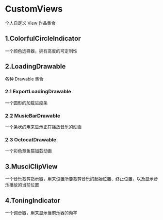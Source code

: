 # CustomViews
个人自定义 View 作品集合
## 1.ColorfulCircleIndicator
一个颜色选择器，拥有高度的可定制性
## 2.LoadingDrawable
各种 Drawable 集合
### 2.1 ExportLoadingDrawable
一个圆形的加载进度条
### 2.2 MusicBarDrawable
一个条状的用来显示正在播放音乐的动画
### 2.3 OctocatDrawable
一个彩色章鱼猫加载动画
## 3.MusciClipView
一个音乐裁剪指示器，用来设置所要裁剪音乐的起始位置、终止位置，以及显示音乐播放的当前位置
## 4.ToningIndicator
一个调音器，用来显示当前乐器的频率
